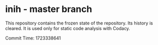 # inih - master branch

This repository contains the frozen state of the repository.
Its history is cleared. It is used only for static code
analysis with Codacy.

Commit Time: 1723338641